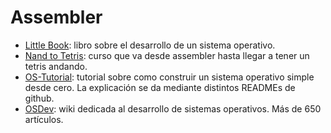 # Assembler

- [Little Book](https://littleosbook.github.io/): libro sobre el desarrollo de un sistema operativo.
- [Nand to Tetris](https://www.nand2tetris.org/): curso que va desde assembler hasta llegar a tener un tetris andando.
- [OS-Tutorial](https://github.com/cfenollosa/os-tutorial): tutorial sobre como construir un sistema operativo simple desde cero. La explicación se da mediante distintos READMEs de github.
- [OSDev](https://wiki.osdev.org/Main_Page): wiki dedicada al desarrollo de sistemas operativos. Más de 650 artículos.

